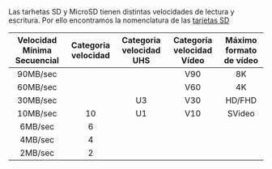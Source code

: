 Las tarhetas SD y MicroSD tienen distintas velocidades de lectura y escritura. Por ello encontramos la nomenclatura de las [tarjetas SD](https://www.sdcard.org/developers/sd-standard-overview/speed-class/)


| Velocidad Mínima Secuencial | Categoria velocidad | Categoria velocidad UHS | Categoría velocidad Vídeo | Máximo  formato  de vídeo |
|:---------------------------:|:-------------------:|:-----------------------:|:-------------------------:|:-------------------------:|
|                    90MB/sec |                     |                         |            V90            |             8K            |
|                    60MB/sec |                     |                         |            V60            |             4K            |
|                    30MB/sec |                     |            U3           |            V30            |           HD/FHD          |
|                    10MB/sec |          10         |            U1           |            V10            |           SVideo          |
|                     6MB/sec |          6          |                         |                           |                           |
|                     4MB/sec |          4          |                         |                           |                           |
|                     2MB/sec |          2          |                         |                           |                           |
